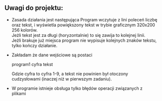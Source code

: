 ## Uwagi do projektu:

* Zasada działania jest następująca
    Program wczytuje z lini poleceń liczbę oraz tekst, i wyświetla powiększony tekst w trybie graficznym 320x200 256 kolorów.  
    Jeżli tekst jest za długi (horyzontalnie) to się zawija to kolejnej linii.   
    Jeżli brakuje już miejsca program nie wypisuje kolejnych znaków tekstu, tylko kończy działanie.  

* Zakładam że dane wejściowe są postaci  

    program1 cyfra tekst  

    Gdzie cyfra to cyfra 1-9, a tekst nie powinien był otoczony cudzysłowami (inaczej niż w pierwszym zadaniu).  

* W programie istnieje obsługa tylko błędów operacji związanych z plikami  